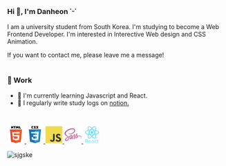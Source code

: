 
### **Hi 👋, I'm Danheon ˙ᵕ˙**

I am a university student from South Korea. I'm studying to become a Web Frontend Developer.
I'm interested in Interective Web design and CSS Animation.

If you want to contact me, please leave me a message!
<br>
<br>
### **💬 Work**
- 🌱 I'm currently learning Javascript and React.
- 📝 I regularly write study logs on <a href="https://www.notion.so/Keep-Coding-ca5299b7c0f246b3a0505f132d7494af">notion.</a>

<br>

<p align="left"> <a href="https://www.w3.org/html/" target="_blank" rel="noreferrer"> <img src="https://raw.githubusercontent.com/devicons/devicon/master/icons/html5/html5-original-wordmark.svg" alt="html5" width="40" height="40"/> </a><a href="https://www.w3schools.com/css/" target="_blank" rel="noreferrer"> <img src="https://raw.githubusercontent.com/devicons/devicon/master/icons/css3/css3-original-wordmark.svg" alt="css3" width="40" height="40"/> </a>  <a href="https://developer.mozilla.org/en-US/docs/Web/JavaScript" target="_blank" rel="noreferrer"> <img src="https://raw.githubusercontent.com/devicons/devicon/master/icons/javascript/javascript-original.svg" alt="javascript" width="40" height="40"/> </a> 
<a href="https://sass-lang.com" target="_blank" rel="noreferrer"> <img src="https://raw.githubusercontent.com/devicons/devicon/master/icons/sass/sass-original.svg" alt="sass" width="40" height="40"/> </a><a href="https://reactjs.org/" target="_blank" rel="noreferrer"> <img src="https://raw.githubusercontent.com/devicons/devicon/master/icons/react/react-original-wordmark.svg" alt="react" width="40" height="40"/> </a>
</p>


<p><img align="center" src="https://github-readme-stats.vercel.app/api/top-langs?username=sjgske&show_icons=true&locale=en&layout=compact" alt="sjgske" /></p>
